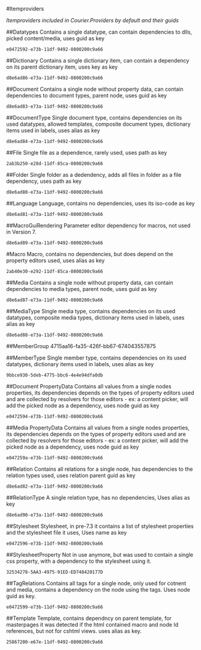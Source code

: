 #Itemproviders

_Itemproviders included in Courier.Providers by default and their guids_


##Datatypes
Contains a single datatype, can contain dependencies to dlls, picked content/media, 
uses guid as key

    e0472592-e73b-11df-9492-0800200c9a66

##Dictionary
Contains a single dictionary item, can contain a dependency on its parent dictionary item, 
uses key as key

    d8e6ad86-e73a-11df-9492-0800200c9a66

##Document
Contains a single node without property data, can contain dependencies to document types, parent node, 
uses guid as key

    d8e6ad83-e73a-11df-9492-0800200c9a66
  
##DocumentType
Single document type, contains dependencies on its used datatypes, allowed templates, composite document types, dictionary items used in labels, 
uses alias as key

    d8e6ad84-e73a-11df-9492-0800200c9a66

##File
Single file as a dependence, rarely used, 
uses path as key

    2ab3b250-e28d-11df-85ca-0800200c9a66

##Folder
Single folder as a dedendency, adds all files in folder as a file dependency, 
uses path as key

    d8e6ad80-e73a-11df-9492-0800200c9a66
  
##Language
Language, contains no dependencies, 
uses its iso-code as key

    d8e6ad81-e73a-11df-9492-0800200c9a66

##MacroGuiRendering
Parameter editor dependency for macros, not used in Version 7.

    d8e6ad89-e73a-11df-9492-0800200c9a66

#Macro
Macro, contains no dependencies, but does depend on the property editors used, 
uses alias as key

    2ab40e30-e292-11df-85ca-0800200c9a66


##Media
Contains a single node without property data, can contain dependencies to media types, parent node, 
uses guid as key

    d8e6ad87-e73a-11df-9492-0800200c9a66
  
##MediaType
Single media type, contains dependencies on its used datatypes, composite media types, dictionary items used in labels, 
uses alias as key

    d8e6ad88-e73a-11df-9492-0800200c9a66
  

##MemberGroup
    4715aa16-fa35-426f-bb67-674043557875
  
##MemberType
Single member type, contains dependencies on its used datatypes, dictionary items used in labels, 
uses alias as key

    9bbce930-5deb-4775-bbc6-4e4e94dfa0db

##Document PropertyData
Contains all values from a single nodes properties, its dependencies depends on the types of property editors used and are collected by
resolvers for those editors - ex: a content picker, will add the picked node as a dependency, 
uses node guid as key

    e0472594-e73b-11df-9492-0800200c9a66

##Media PropertyData
Contains all values from a single nodes properties, its dependencies depends on the types of property editors used and are collected by
resolvers for those editors - ex: a content picker, will add the picked node as a dependency, 
uses node guid as key

    e047259a-e73b-11df-9492-0800200c9a66
  
##Relation
Contains all relations for a single node, has dependencies to the relation types used, 
uses relation parent guid as key

    d8e6ad82-e73a-11df-9492-0800200c9a66
  
##RelationType
A single relation type, has no dependencies, 
Uses alias as key

    d8e6ad90-e73a-11df-9492-0800200c9a66

##Stylesheet
Stylesheet, in pre-7.3 it contains a list of stylesheet properties and the stylesheet file it uses, 
Uses name as key

    e0472596-e73b-11df-9492-0800200c9a66

##StylesheetProperty 
Not in use anymore, but was used to contain a single css property, with a dependency to the stylesheet using it.

    32534278-5AA3-4975-91ED-ED748420177D

##TagRelations
Contains all tags for a single node, only used for cotnent and media, contains a dependency on the node using the tags.
Uses node guid as key.

    e0472599-e73b-11df-9492-0800200c9a66

##Template
Template, contains dependncy on parent template, for masterpages it was detected if the html contained macro and node Id references, but not for cshtml views.
uses alias as key.

    25867200-e67e-11df-9492-0800200c9a66
